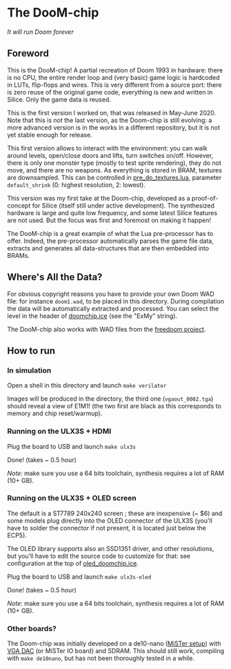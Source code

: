 # The DooM-chip

*It will run Doom forever*

## Foreword

This is the DooM-chip! A partial recreation of Doom 1993 in hardware: there is no CPU, the entire render loop and (very basic) game logic is hardcoded in LUTs, flip-flops and wires. This is very different from a source port: there is zero reuse of the original game code, everything is new and written in Silice. Only the game data is reused.

This is the first version I worked on, that was released in May-June 2020. Note that this is *not* the last version, as the Doom-chip is still evolving: a more advanced version is in the works in a different repository, but it is not yet stable enough for release.

This first version allows to interact with the environment: you can walk around levels, open/close doors and lifts, turn switches on/off. However, there is only one monster type (mostly to test sprite rendering), they do not move, and there are no weapons. As everything is stored in BRAM, textures are downsampled. This can be controlled in [pre_do_textures.lua](pre_do_textures.lua), parameter `default_shrink` (0: highest resolution, 2: lowest).

This version was my first take at the Doom-chip, developed as a proof-of-concept for Silice (itself still under active development). The synthesized hardware is large and quite low frequency, and some latest Silice features are not used. But the focus was first and foremost on making it happen!

The DooM-chip is a great example of what the Lua pre-processor has to offer. Indeed, the pre-processor automatically parses the game file data, extracts and generates all data-structures that are then embedded into BRAMs.

## Where's All the Data?

For obvious copyright reasons you have to provide your own Doom WAD file: for instance `doom1.wad`, to be placed in this directory. During compilation the data will be automatically extracted and processed. You can select the level in the header of [doomchip.ice](doomchip.ice) (see the "ExMy" string).

The DooM-chip also works with WAD files from the [freedoom project](https://freedoom.github.io/).

## How to run

### In simulation

Open a shell in this directory and launch ```make verilator```

Images will be produced in the directory, the third one (`vgaout_0002.tga`) should reveal a view of E1M1! (the two first are black as this corresponds to memory and chip reset/warmup).

### Running on the ULX3S + HDMI

Plug the board to USB and launch ```make ulx3s```

Done! (takes ~ 0.5 hour)

*Note:* make sure you use a 64 bits toolchain, synthesis requires a lot of RAM (10+ GB).

### Running on the ULX3S + OLED screen

The default is a ST7789 240x240 screen ; these are inexpensive (~ $6) and some models plug directly into the OLED connector of the ULX3S (you'll have to solder the connector if not present, it is located just below the ECP5).

The OLED library supports also an SSD1351 driver, and other resolutions, but you'll have to edit the source code to customize for that: see configuration at the top of [oled_doomchip.ice](oled_doomchip.ice).

Plug the board to USB and launch ```make ulx3s-oled```

Done! (takes ~ 0.5 hour)

*Note:* make sure you use a 64 bits toolchain, synthesis requires a lot of RAM (10+ GB).

### Other boards?

The Doom-chip was initially developed on a de10-nano ([MiSTer setup](https://github.com/MiSTer-devel/Main_MiSTer/wiki)) with [VGA DAC](../DIYVGA.md) (or MiSTer IO board) and SDRAM. This should still work, compiling with `make de10nano`, but has not been thoroughly tested in a while.

